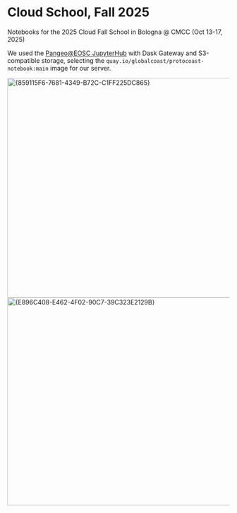 # Cloud School, Fall 2025

Notebooks for the 2025 Cloud Fall School in Bologna @ CMCC (Oct 13-17, 2025)

We used the [Pangeo@EOSC JupyterHub](https://pangeo-eosc.vm.fedcloud.eu/) with Dask Gateway and S3-compatible storage, selecting the `quay.io/globalcoast/protocoast-notebook:main` image for our server. 

<img width="700" height="497" alt="{859115F6-7681-4349-B72C-C1FF225DC865}" src="https://github.com/user-attachments/assets/2c111a20-699f-46b8-a67c-137d0361b8a2" />
<img width="738" height="471" alt="{E896C408-E462-4F02-90C7-39C323E2129B}" src="https://github.com/user-attachments/assets/a1ef3b4e-8549-4c36-9311-ff415f115dc1" />
